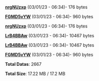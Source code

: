 [**nrgNUzxp**](/data/nrgNUzxp.txt) (03/01/23 - 06:34)- 176 bytes

[**FGMD5vYW**](/data/FGMD5vYW.txt) (03/01/23 - 06:34)- 960 bytes

[**nrgNUzxp**](/data/nrgNUzxp.txt) (03/01/23 - 06:34)- 176 bytes

[**LrB4BBAw**](/data/LrB4BBAw.txt) (03/01/23 - 06:34)- 10467 bytes

[**LrB4BBAw**](/data/LrB4BBAw.txt) (03/01/23 - 06:34)- 10467 bytes

[**FGMD5vYW**](/data/FGMD5vYW.txt) (03/01/23 - 06:34)- 960 bytes

**Total Datas**: 2667

**Total Size**: 17.22 MB / 17.2 MB